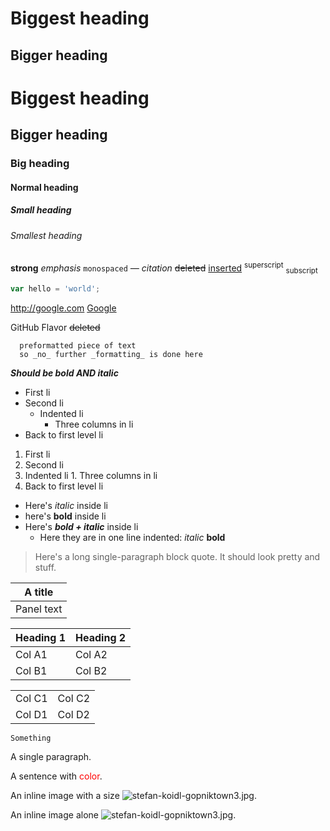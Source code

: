# Biggest heading

## Bigger heading

# Biggest heading
## Bigger heading
### Big heading
#### Normal heading
##### Small heading
###### Smallest heading

**strong**
*emphasis*
`monospaced`
*&mdash; citation*
~~deleted~~
<ins>inserted</ins>
<sup>superscript</sup>
<sub>subscript</sub>

```javascript
var hello = 'world';
```

<http://google.com>
[Google](http://google.com)

GitHub Flavor
~~deleted~~

```
  preformatted piece of text
  so _no_ further _formatting_ is done here
```

***Should be bold AND italic***

* First li
* Second li
  * Indented li
    * Three columns in li
* Back to first level li

1. First li
1. Second li
  1. Indented li
    1. Three columns in li
1. Back to first level li

* Here's *italic* inside li
* here's **bold** inside li
* Here's ***bold + italic*** inside li
  * Here they are in one line indented: *italic* **bold**

> Here's a long single-paragraph block quote. It should look pretty and stuff.


| A title |
| --- |
| Panel text |

|Heading 1|Heading 2|
| --- | --- |
|Col A1|Col A2|
|Col B1|Col B2|


| | |
| --- | --- |
|Col C1|Col C2|
|Col D1|Col D2|

```
Something
```

A single paragraph.

A sentence with <span style="color:red" class="text-color-red">color</span>.

An inline image with a size ![stefan-koidl-gopniktown3.jpg](stefan-koidl-gopniktown3.jpg).

An inline image alone ![stefan-koidl-gopniktown3.jpg](stefan-koidl-gopniktown3.jpg).
